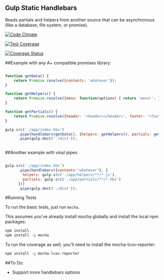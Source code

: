 Gulp Static Handlebars
----------------------

Reads partials and helpers from another source that can be asynchronous (like a database, file system, or promise).

[![Code Climate](https://codeclimate.com/github/TakenPilot/gulp-static-handlebars/badges/gpa.svg)](https://codeclimate.com/github/TakenPilot/gulp-static-handlebars)

[![Test Coverage](https://codeclimate.com/github/TakenPilot/gulp-static-handlebars/badges/coverage.svg)](https://codeclimate.com/github/TakenPilot/gulp-static-handlebars)

[![Coverage Status](https://img.shields.io/coveralls/TakenPilot/gulp-static-handlebars.svg)](https://coveralls.io/r/TakenPilot/gulp-static-handlebars?branch=master)

##Example with any A+ compatible promises library:

```JavaScript

function getData() {
    return Promise.resolve({contents: 'whatever'});
}

function getHelpers() {
    return Promise.resolve({menu: function(options) { return 'menu!'; }});
}

function getPartials() {
    return Promise.resolve({header: '<header></header>', footer: '<footer></footer>'});
}

gulp.src('./app/index.hbs')
      .pipe(handlebars(getData(), {helpers: getHelpers(), partials: getPartials()}))
      .pipe(gulp.dest('./dist'));
      
```

##Another example with vinyl pipes

```JavaScript

gulp.src('./app/index.hbs')
      .pipe(handlebars({contents:"whatever"}, {
        helpers: gulp.src('./app/helpers/**/*.js'),
        partials: gulp.src('./app/partials/**/*.hbs')
      }))
      .pipe(gulp.dest('./dist'));

```

#Running Tests

To run the basic tests, just run `mocha`.  

This assumes you've already install mocha globally and install the local npm packages:

```Bash
npm install
npm install -g mocha
```

To run the coverage as well, you'll need to install the mocha-lcov-reporter:

```Bash
npm install -g mocha-lcov-reporter
```

##To Do:

* Support more handlebars options